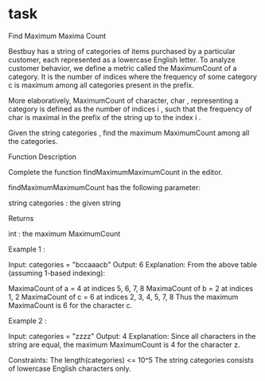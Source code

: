 # task

Find Maximum Maxima Count

Bestbuy has a string of categories of items purchased by a particular customer, each represented as a lowercase English letter. To analyze customer behavior, we define a metric called the MaximumCount of a category. It is the number of indices where the frequency of some category c is maximum among all categories present in the prefix.

More elaboratively, MaximumCount of character, char , representing a category is defined as the number of indices i , such that the frequency of char is maximal in the prefix of the string up to the index i .

Given the string categories , find the maximum MaximumCount among all the categories.


Function Description

Complete the function findMaximumMaximumCount in the editor.

findMaximumMaximumCount has the following parameter:

string categories : the given string

Returns

int : the maximum MaximumCount


Example 1 :



Input: categories = "bccaaacb"
Output: 6
Explanation: From the above table (assuming 1-based indexing):

MaximaCount of a = 4 at indices 5, 6, 7, 8
MaximaCount of b = 2 at indices 1, 2
MaximaCount of c = 6 at indices 2, 3, 4, 5, 7, 8
Thus the maximum MaximaCount is 6 for the character c.

Example 2 :

Input: categories = "zzzz"
Output: 4
Explanation: Since all characters in the string are equal, the maximum MaximumCount is 4 for the character z.


Constraints:
The length(categories) <= 10^5
The string categories consists of lowercase English characters only.